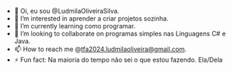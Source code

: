 - 👋 Oi, eu sou @LudmilaOliveiraSilva.
- 👀 I’m interested in aprender a criar projetos sozinha.
- 🌱 I’m currently learning como programar.
- 💞️ I’m looking to collaborate on programas simples nas Linguagens C# e Java.
- 📫 How to reach me @tfa2024.ludmilaoliveira@gmail.com.
- ⚡ Fun fact: Na maioria do tempo não sei o que estou fazendo. Ela/Dela

<!---
LudmilaOliveiraSilva/LudmilaOliveiraSilva is a ✨ special ✨ repository because its `README.md` (this file) appears on your GitHub profile.
You can click the Preview link to take a look at your changes.
--->

